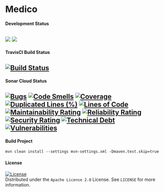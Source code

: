 # Medico 

#### Development Status
<a href="https://github.com/vishalsonar/medico"><img src="https://img.shields.io/badge/Project-Closed-red.svg"/></a>
<a href="https://github.com/vishalsonar/medico"><img src="https://img.shields.io/badge/version-1.0.0&#8208;SNAPSHOT-blue.svg"/></a>
---

#### TravisCI Build Status
[![Build Status](https://travis-ci.com/vishalsonar/medico.svg?branch=main)](https://travis-ci.com/vishalsonar/medico)
---

#### Sonar Cloud Status
[![Bugs](https://sonarcloud.io/api/project_badges/measure?project=vishalsonar_medico&metric=bugs)](https://sonarcloud.io/dashboard?id=vishalsonar_medico)
[![Code Smells](https://sonarcloud.io/api/project_badges/measure?project=vishalsonar_medico&metric=code_smells)](https://sonarcloud.io/dashboard?id=vishalsonar_medico)
[![Coverage](https://sonarcloud.io/api/project_badges/measure?project=vishalsonar_medico&metric=coverage)](https://sonarcloud.io/dashboard?id=vishalsonar_medico)
[![Duplicated Lines (%)](https://sonarcloud.io/api/project_badges/measure?project=vishalsonar_medico&metric=duplicated_lines_density)](https://sonarcloud.io/dashboard?id=vishalsonar_medico)
[![Lines of Code](https://sonarcloud.io/api/project_badges/measure?project=vishalsonar_medico&metric=ncloc)](https://sonarcloud.io/dashboard?id=vishalsonar_medico)
[![Maintainability Rating](https://sonarcloud.io/api/project_badges/measure?project=vishalsonar_medico&metric=sqale_rating)](https://sonarcloud.io/dashboard?id=vishalsonar_medico)
[![Reliability Rating](https://sonarcloud.io/api/project_badges/measure?project=vishalsonar_medico&metric=reliability_rating)](https://sonarcloud.io/dashboard?id=vishalsonar_medico)
[![Security Rating](https://sonarcloud.io/api/project_badges/measure?project=vishalsonar_medico&metric=security_rating)](https://sonarcloud.io/dashboard?id=vishalsonar_medico)
[![Technical Debt](https://sonarcloud.io/api/project_badges/measure?project=vishalsonar_medico&metric=sqale_index)](https://sonarcloud.io/dashboard?id=vishalsonar_medico)
[![Vulnerabilities](https://sonarcloud.io/api/project_badges/measure?project=vishalsonar_medico&metric=vulnerabilities)](https://sonarcloud.io/dashboard?id=vishalsonar_medico)
---

#### Build Project
`mvn clean install --settings mvn-settings.xml -Dmaven.test.skip=true`

#### License
[![License](https://img.shields.io/badge/License-Apache%202.0-blue.svg)](https://opensource.org/licenses/Apache-2.0)  <br/>
Distributed under the `Apache License 2.0` License. See `LICENSE` for more information.
